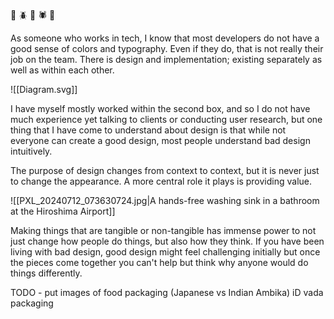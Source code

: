 🐞 🪲 🐛 🕷️ 🐜 

As someone who works in tech, I know that most developers do not have a good sense of colors and typography. Even if they do, that is not really their job on the team. There is design and implementation; existing separately as well as within each other. 


![[Diagram.svg]]


I have myself mostly worked within the second box, and so I do not have much experience yet talking to clients or conducting user research, but one thing that I have come to understand about design is that while not everyone can create a good design, most people understand bad design intuitively. 


The purpose of design changes from context to context, but it is never just to change the appearance. A more central role it plays is providing value. 


![[PXL_20240712_073630724.jpg|A hands-free washing sink in a bathroom at the Hiroshima Airport]]


Making things that are tangible or non-tangible has immense power to not just change how people do things, but also how they think. If you have been living with bad design, good design might feel challenging initially but once the pieces come together you can't help but think why anyone would do things differently. 


TODO - put images of food packaging (Japanese vs Indian Ambika) iD vada packaging






